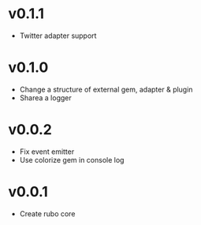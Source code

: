 v0.1.1
======

* Twitter adapter support

v0.1.0
======

* Change a structure of external gem, adapter & plugin
* Sharea a logger

v0.0.2
======

* Fix event emitter
* Use colorize gem in console log

v0.0.1
======

* Create rubo core

